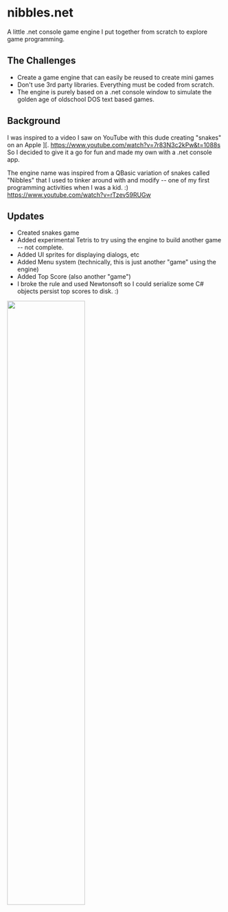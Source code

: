 # nibbles.net
A little .net console game engine I put together from scratch to explore game programming. 

## The Challenges
 - Create a game engine that can easily be reused to create mini games
 - Don't use 3rd party libraries.  Everything must be coded from scratch.
 - The engine is purely based on a .net console window to simulate the golden age of oldschool DOS text based games.

## Background
I was inspired to a video I saw on YouTube with this dude creating "snakes" on an Apple ][.
https://www.youtube.com/watch?v=7r83N3c2kPw&t=1088s  So I decided to give it a go for fun and made my own with a .net console app.

The engine name was inspired from a QBasic variation of snakes called "Nibbles" that I used to tinker around with and modify -- one of my first programming activities when I was a kid. :)
https://www.youtube.com/watch?v=rTzev59RUGw

## Updates
- Created snakes game
- Added experimental Tetris to try using the engine to build another game -- not complete.
- Added UI sprites for displaying dialogs, etc
- Added Menu system (technically, this is just another "game" using the engine)
- Added Top Score (also another "game")
- I broke the rule and used Newtonsoft so I could serialize some C# objects persist top scores to disk. :)

<img src="https://github.com/MetalHexx/nibbles.net/blob/main/nibbles-promo.bmp?raw=true" style=" width:60% ; height:60% " >
